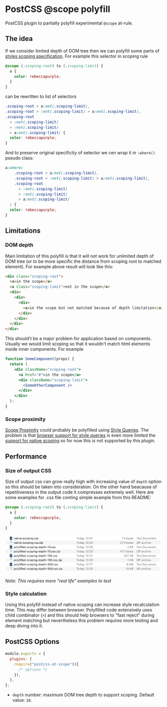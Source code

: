 # PostCSS @scope polyfill

PostCSS plugin to partially polyfill experimental `@scope` at-rule.

## The idea

If we consider limited depth of DOM tree then we can polyfill some parts of [styles scoping specification](https://drafts.csswg.org/css-cascade-6/#scoped-styles). For example this selector in scoping rule

```css
@scope (.scoping-root) to (.scoping-limit) {
  a {
    color: rebeccapurple;
  }
}
```

can be rewritten to list of selectors

```css
.scoping-root > a:not(.scoping-limit),
.scoping-root > :not(.scoping-limit) > a:not(.scoping-limit),
.scoping-root
  > :not(.scoping-limit)
  > :not(.scoping-limit)
  > a:not(.scoping-limit) {
  color: rebeccapurple;
}
```

And to preserve original specificity of selector we cen wrap it in `:where()` pseudo class:

```css
a:where(
    .scoping-root > a:not(.scoping-limit),
    .scoping-root > :not(.scoping-limit) > a:not(.scoping-limit),
    .scoping-root
      > :not(.scoping-limit)
      > :not(.scoping-limit)
      > a:not(.scoping-limit)
  ) {
  color: rebeccapurple;
}
```

## Limitations

### DOM depth

Main limitation of this polyfill is that it will not work for unlimited depth of DOM tree (or to be more specific the distance from scoping root to matched element). For example above result will look like this:

```html
<div class="scoping-root">
  <a>in the scope</a>
  <a class="scoping-limit">not in the scope</a>
  <div>
    <div>
      <div>
        <a>in the scope but not matched because of depth limitation</a>
      </div>
    </div>
  </div>
</div>
```

This should't be a major problem for application based on components. Usually we would limit scoping so that it wouldn't match html elements inside inner components. For example

```jsx
function SomeComponent(props) {
  return (
    <div className="scoping-root">
      <a href="#">in the scope</a>
      <div className="scoping-limit">
        <SomeOtherComponent />
      </div>
    </div>
  );
}
```

### Scope proximity

[Scope Proximity](https://drafts.csswg.org/css-cascade-6/#cascade-proximity) could probably be polyfilled using [Style Queries](https://developer.chrome.com/docs/css-ui/style-queries). The problem is that [browser support for style queries](https://caniuse.com/css-container-queries-style) is even more limited the [support for native scoping](https://caniuse.com/css-cascade-scope) so for now this is not supported by this plugin.

## Performance

### Size of output CSS

Size of output css can grow really high with increasing value of `depth` option so this should be taken into consideration. On the other hand beacause of repetitiveness in the output code it compresses extremely well. Here are some examples for .css file conting simple example from this README:

```css
@scope (.scoping-root) to (.scoping-limit) {
  a {
    color: rebeccapurple;
  }
}
```

![Impact of depth option on size of output file and level of compression](/README/compression.png)

_Note: This requires more "real life" examples to test_

### Style calculation

Using this polyfill instead of native scoping can increase style recalculation time. This may differ between browser. Polyfilled code extensively uses child combinator (`>`) and this should help browsers to "fast reject" during element matching but nevertheless this problem requires more testing and deep diving into it.

## PostCSS Options

```js
module.exports = {
  plugins: [
    require("postcss-at-scope")({
      /* options */
    }),
  ],
};
```

- `depth` number: maximum DOM tree depth to support scoping.
  Default value: `10`.

